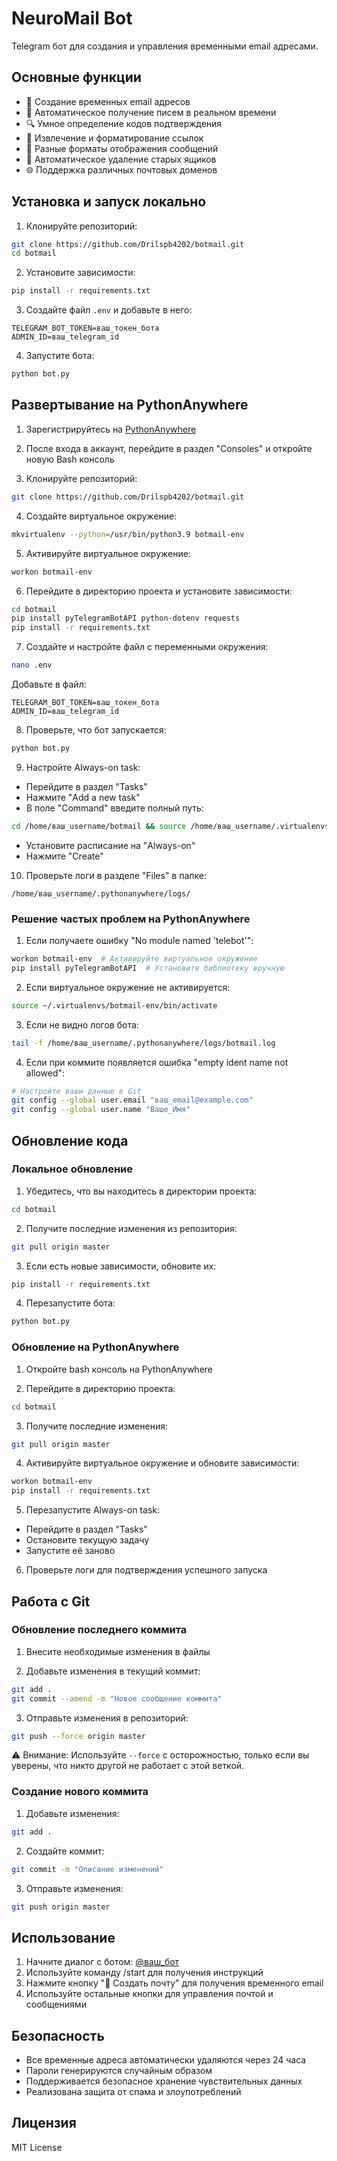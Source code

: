 # NeuroMail Bot

Telegram бот для создания и управления временными email адресами.

## Основные функции

- 📧 Создание временных email адресов
- 📨 Автоматическое получение писем в реальном времени
- 🔍 Умное определение кодов подтверждения
- 🔗 Извлечение и форматирование ссылок
- 📱 Разные форматы отображения сообщений
- 🔐 Автоматическое удаление старых ящиков
- 🌐 Поддержка различных почтовых доменов

## Установка и запуск локально

1. Клонируйте репозиторий:
```bash
git clone https://github.com/Drilspb4202/botmail.git
cd botmail
```

2. Установите зависимости:
```bash
pip install -r requirements.txt
```

3. Создайте файл `.env` и добавьте в него:
```
TELEGRAM_BOT_TOKEN=ваш_токен_бота
ADMIN_ID=ваш_telegram_id
```

4. Запустите бота:
```bash
python bot.py
```

## Развертывание на PythonAnywhere

1. Зарегистрируйтесь на [PythonAnywhere](https://www.pythonanywhere.com)

2. После входа в аккаунт, перейдите в раздел "Consoles" и откройте новую Bash консоль

3. Клонируйте репозиторий:
```bash
git clone https://github.com/Drilspb4202/botmail.git
```

4. Создайте виртуальное окружение:
```bash
mkvirtualenv --python=/usr/bin/python3.9 botmail-env
```

5. Активируйте виртуальное окружение:
```bash
workon botmail-env
```

6. Перейдите в директорию проекта и установите зависимости:
```bash
cd botmail
pip install pyTelegramBotAPI python-dotenv requests
pip install -r requirements.txt
```

7. Создайте и настройте файл с переменными окружения:
```bash
nano .env
```
Добавьте в файл:
```
TELEGRAM_BOT_TOKEN=ваш_токен_бота
ADMIN_ID=ваш_telegram_id
```

8. Проверьте, что бот запускается:
```bash
python bot.py
```

9. Настройте Always-on task:
- Перейдите в раздел "Tasks"
- Нажмите "Add a new task"
- В поле "Command" введите полный путь:
```bash
cd /home/ваш_username/botmail && source /home/ваш_username/.virtualenvs/botmail-env/bin/activate && python bot.py
```
- Установите расписание на "Always-on"
- Нажмите "Create"

10. Проверьте логи в разделе "Files" в папке:
```
/home/ваш_username/.pythonanywhere/logs/
```

### Решение частых проблем на PythonAnywhere

1. Если получаете ошибку "No module named 'telebot'":
```bash
workon botmail-env  # Активируйте виртуальное окружение
pip install pyTelegramBotAPI  # Установите библиотеку вручную
```

2. Если виртуальное окружение не активируется:
```bash
source ~/.virtualenvs/botmail-env/bin/activate
```

3. Если не видно логов бота:
```bash
tail -f /home/ваш_username/.pythonanywhere/logs/botmail.log
```

4. Если при коммите появляется ошибка "empty ident name not allowed":
```bash
# Настройте ваши данные в Git
git config --global user.email "ваш_email@example.com"
git config --global user.name "Ваше_Имя"
```

## Обновление кода

### Локальное обновление

1. Убедитесь, что вы находитесь в директории проекта:
```bash
cd botmail
```

2. Получите последние изменения из репозитория:
```bash
git pull origin master
```

3. Если есть новые зависимости, обновите их:
```bash
pip install -r requirements.txt
```

4. Перезапустите бота:
```bash
python bot.py
```

### Обновление на PythonAnywhere

1. Откройте bash консоль на PythonAnywhere

2. Перейдите в директорию проекта:
```bash
cd botmail
```

3. Получите последние изменения:
```bash
git pull origin master
```

4. Активируйте виртуальное окружение и обновите зависимости:
```bash
workon botmail-env
pip install -r requirements.txt
```

5. Перезапустите Always-on task:
- Перейдите в раздел "Tasks"
- Остановите текущую задачу
- Запустите её заново

6. Проверьте логи для подтверждения успешного запуска

## Работа с Git

### Обновление последнего коммита

1. Внесите необходимые изменения в файлы

2. Добавьте изменения в текущий коммит:
```bash
git add .
git commit --amend -m "Новое сообщение коммита"
```

3. Отправьте изменения в репозиторий:
```bash
git push --force origin master
```

⚠️ Внимание: Используйте `--force` с осторожностью, только если вы уверены, что никто другой не работает с этой веткой.

### Создание нового коммита

1. Добавьте изменения:
```bash
git add .
```

2. Создайте коммит:
```bash
git commit -m "Описание изменений"
```

3. Отправьте изменения:
```bash
git push origin master
```

## Использование

1. Начните диалог с ботом: [@ваш_бот](https://t.me/ваш_бот)
2. Используйте команду /start для получения инструкций
3. Нажмите кнопку "📧 Создать почту" для получения временного email
4. Используйте остальные кнопки для управления почтой и сообщениями

## Безопасность

- Все временные адреса автоматически удаляются через 24 часа
- Пароли генерируются случайным образом
- Поддерживается безопасное хранение чувствительных данных
- Реализована защита от спама и злоупотреблений

## Лицензия

MIT License